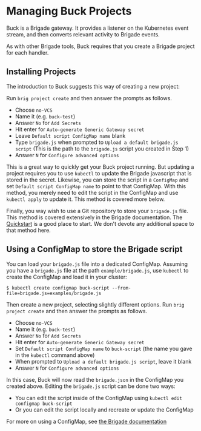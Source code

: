 # Managing Buck Projects

Buck is a Brigade gateway. It provides a listener on the Kubernetes event stream, and then converts relevant activity to Brigade events.

As with other Brigade tools, Buck requires that you create a Brigade project for each handler.

## Installing Projects

The introduction to Buck suggests this way of creating a new project:

Run `brig project create` and then answer the prompts as follows.

- Choose `no-VCS`
- Name it (e.g. `buck-test`)
- Answer `No` for `Add Secrets`
- Hit enter for `Auto-generate Generic Gateway secret`
- Leave `Default script ConfigMap name` blank
- Type `brigade.js` when prompted to `Upload a default brigade.js script` (This is the path to the `brigade.js` script you created in Step 1)
- Answer `N` for `Configure advanced options`

This is a great way to quickly get your Buck project running. But updating a project requires you to use `kubectl` to update the Brigade javascript that is stored in the secret. Likewise, you can store the script in a `ConfigMap` and set `Default script ConfigMap name` to point to that ConfigMap. With this method, you merely need to edit the script in the ConfigMap and use `kubectl apply` to update it. This method is covered more below.

Finally, you way wish to use a Git repository to store your `brigade.js` file. This method is covered extensively in the Brigade documentation. The [Quickstart](https://docs.brigade.sh/intro/quickstart/#using-brigade-with-a-version-control-system) is a good place to start. We don't devote any additional space to that method here.

## Using a ConfigMap to store the Brigade script

You can load your `brigade.js` file into a dedicated ConfigMap. Assuming you have a `brigade.js` file at the path `example/brigade.js`, use `kubectl` to create the ConfigMap and load it in your cluster:

```console
$ kubectl create configmap buck-script --from-file=brigade.js=examples/brigade.js
```

Then create a new project, selecting slightly different options. Run `brig project create` and then answer the prompts as follows.

- Choose `no-VCS`
- Name it (e.g. `buck-test`)
- Answer `No` for `Add Secrets`
- Hit enter for `Auto-generate Generic Gateway secret`
- Set `Default script ConfigMap name` to `buck-script` (the name you gave in the `kubectl` command above)
- When prompted to `Upload a default brigade.js script`, leave it blank
- Answer `N` for `Configure advanced options`

In this case, Buck will now read the `brigade.json` in the ConfigMap you created above. Editing the `brigade.js` script can be done two ways:

- You can edit the script inside of the ConfigMap using `kubectl edit configmap buck-script`
- Or you can edit the script locally and recreate or update the ConfigMap

For more on using a ConfigMap, see [the Brigade documentation](https://docs.brigade.sh/topics/projects/)